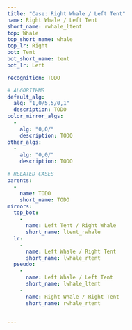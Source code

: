 ```yaml
---
title: "Case: Right Whale / Left Tent"
name: Right Whale / Left Tent
short_name: rwhale_ltent
top: Whale
top_short_name: whale
top_lr: Right
bot: Tent
bot_short_name: tent
bot_lr: Left

recognition: TODO

# ALGORITHMS
default_alg:
  alg: "1,0/5,5/0,1"
  description: TODO
color_mirror_algs:
  -
    alg: "0,0/"
    description: TODO
other_algs:
  -
    alg: "0,0/"
    description: TODO

# RELATED CASES
parents:
  -
    name: TODO
    short_name: TODO
mirrors:
  top_bot:
    -
      name: Left Tent / Right Whale
      short_name: ltent_rwhale
  lr:
    -
      name: Left Whale / Right Tent
      short_name: lwhale_rtent
  pseudo:
    -
      name: Left Whale / Left Tent
      short_name: lwhale_ltent
    -
      name: Right Whale / Right Tent
      short_name: rwhale_rtent


---
```


